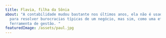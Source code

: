 ```yaml
---
title: Flavia, filha da Sônia
about: "A contabilidade mudou bastante nos últimos anos, ela não é usada somente
  para resolver burocracias típicas de um negócio, mas sim, como uma eficiente
  ferramenta de gestão. "
featuredImage: /assets/paul.jpg
---
```

